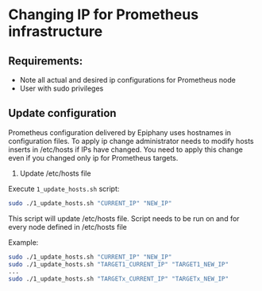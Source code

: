 # Changing IP for Prometheus infrastructure

## Requirements:

- Note all actual and desired ip configurations for Prometheus node
- User with sudo privileges

## Update configuration

Prometheus configuration delivered by Epiphany uses hostnames in configuration files.
To apply ip change administrator needs to modify hosts inserts in /etc/hosts if IPs have changed.
You need to apply this change even if you changed only ip for Prometheus targets.

1. Update /etc/hosts file

Execute `1_update_hosts.sh` script:

  ```bash
  sudo ./1_update_hosts.sh "CURRENT_IP" "NEW_IP"
  ```

  This script will update /etc/hosts file. Script needs to be run on and for every node defined in /etc/hosts file

Example:

  ```bash
  sudo ./1_update_hosts.sh "CURRENT_IP" "NEW_IP"
  sudo ./1_update_hosts.sh "TARGET1_CURRENT_IP" "TARGET1_NEW_IP"
  ...
  sudo ./1_update_hosts.sh "TARGETx_CURRENT_IP" "TARGETx_NEW_IP"
  ```
